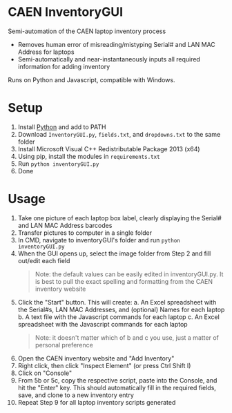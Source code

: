 # CAEN InventoryGUI
Semi-automation of the CAEN laptop inventory process

* Removes human error of misreading/mistyping Serial# and LAN MAC Address for laptops
* Semi-automatically and near-instantaneously inputs all required information for adding inventory

Runs on Python and Javascript, compatible with Windows.

# Setup
1. Install [Python](https://www.python.org/downloads/) and add to PATH
2. Download ```InventoryGUI.py```, ```fields.txt```, and ```dropdowns.txt``` to the same folder
3. Install Microsoft Visual C++ Redistributable Package 2013 (x64)
4. Using pip, install the modules in ```requirements.txt```
5. Run ```python inventoryGUI.py```
6. Done

# Usage
1. Take one picture of each laptop box label, clearly displaying the Serial# and LAN MAC Address barcodes
2. Transfer pictures to computer in a single folder
3. In CMD, navigate to inventoryGUI's folder and run ```python inventoryGUI.py```
4. When the GUI opens up, select the image folder from Step 2 and fill out/edit each field
	> Note: the default values can be easily edited in inventoryGUI.py. It is best to pull the exact spelling and formatting from the CAEN inventory website
5. Click the "Start" button. This will create:
	a. An Excel spreadsheet with the Serial#s, LAN MAC Addresses, and (optional) Names for each laptop
	b. A text file with the Javascript commands for each laptop
	c. An Excel spreadsheet with the Javascript commands for each laptop
	> Note: it doesn't matter which of b and c you use, just a matter of personal preference
6. Open the CAEN inventory website and "Add Inventory"
7. Right click, then click "Inspect Element" (or press Ctrl Shift I)
8. Click on "Console"
9. From 5b or 5c, copy the respective script, paste into the Console, and hit the "Enter" key. This should automatically fill in the required fields, save, and clone to a new inventory entry
10. Repeat Step 9 for all laptop inventory scripts generated
